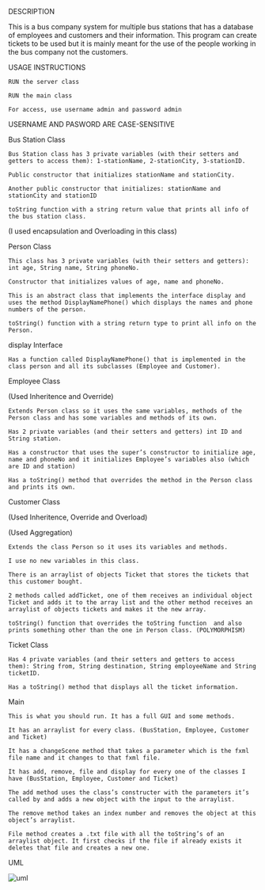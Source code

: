 
 

 
 

DESCRIPTION 

 

This is a bus company system for multiple bus stations that has a database of employees and customers and their information. This program can create tickets to be used but it is mainly meant for the use of the people working in the bus company not the customers. 

 

 
 USAGE INSTRUCTIONS 

    RUN the server class 

    RUN the main class 

    For access, use username admin and password admin 

USERNAME AND PASWORD ARE CASE-SENSITIVE 


 

Bus Station Class 

    Bus Station class has 3 private variables (with their setters and getters to access them): 1-stationName, 2-stationCity, 3-stationID. 

    Public constructor that initializes stationName and stationCity. 

    Another public constructor that initializes: stationName and stationCity and stationID 

    toString function with a string return value that prints all info of the bus station class. 

(I used encapsulation and Overloading in this class) 

 

 

Person Class 

 

    This class has 3 private variables (with their setters and getters): int age, String name, String phoneNo. 

    Constructor that initializes values of age, name and phoneNo. 

    This is an abstract class that implements the interface display and uses the method DisplayNamePhone() which displays the names and phone numbers of the person. 

    toString() function with a string return type to print all info on the Person. 

 

 

 

display Interface 

 

    Has a function called DisplayNamePhone() that is implemented in the class person and all its subclasses (Employee and Customer). 

 

 

Employee Class 

(Used Inheritence and Override) 

    Extends Person class so it uses the same variables, methods of the Person class and has some variables and methods of its own. 

    Has 2 private variables (and their setters and getters) int ID and String station. 

    Has a constructor that uses the super’s constructor to initialize age, name and phoneNo and it initializes Employee’s variables also (which are ID and station) 

    Has a toString() method that overrides the method in the Person class and prints its own. 

 

 

Customer Class 

 

(Used Inheritence, Override and Overload) 

(Used Aggregation) 

    Extends the class Person so it uses its variables and methods. 

    I use no new variables in this class. 

    There is an arraylist of objects Ticket that stores the tickets that this customer bought. 

    2 methods called addTicket, one of them receives an individual object Ticket and adds it to the array list and the other method receives an arraylist of objects tickets and makes it the new array. 

    toString() function that overrides the toString function  and also prints something other than the one in Person class. (POLYMORPHISM) 

 

Ticket Class 

 

    Has 4 private variables (and their setters and getters to access them): String from, String destination, String employeeName and String ticketID. 

    Has a toString() method that displays all the ticket information. 

 

Main 

    This is what you should run. It has a full GUI and some methods. 

    It has an arraylist for every class. (BusStation, Employee, Customer and Ticket) 

    It has a changeScene method that takes a parameter which is the fxml file name and it changes to that fxml file. 

    It has add, remove, file and display for every one of the classes I have (BusStation, Employee, Customer and Ticket) 

    The add method uses the class’s constructer with the parameters it’s called by and adds a new object with the input to the arraylist. 

    The remove method takes an index number and removes the object at this object’s arraylist. 

    File method creates a .txt file with all the toString’s of an arraylist object. It first checks if the file if already exists it deletes that file and creates a new one. 

 

 

 

 

 

UML 

 ![uml](https://ibb.co/7Cb67sr)